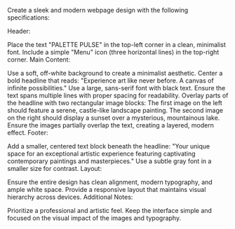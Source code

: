 Create a sleek and modern webpage design with the following specifications:

Header:

Place the text "PALETTE PULSE" in the top-left corner in a clean, minimalist font.
Include a simple "Menu" icon (three horizontal lines) in the top-right corner.
Main Content:

Use a soft, off-white background to create a minimalist aesthetic.
Center a bold headline that reads:
"Experience art like never before. A canvas of infinite possibilities."
Use a large, sans-serif font with black text. Ensure the text spans multiple lines with proper spacing for readability.
Overlay parts of the headline with two rectangular image blocks:
The first image on the left should feature a serene, castle-like landscape painting.
The second image on the right should display a sunset over a mysterious, mountainous lake.
Ensure the images partially overlap the text, creating a layered, modern effect.
Footer:

Add a smaller, centered text block beneath the headline:
"Your unique space for an exceptional artistic experience featuring captivating contemporary paintings and masterpieces."
Use a subtle gray font in a smaller size for contrast.
Layout:

Ensure the entire design has clean alignment, modern typography, and ample white space.
Provide a responsive layout that maintains visual hierarchy across devices.
Additional Notes:

Prioritize a professional and artistic feel.
Keep the interface simple and focused on the visual impact of the images and typography.
